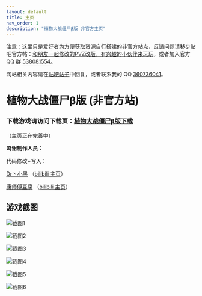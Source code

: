 ```yaml
---
layout: default
title: 主页
nav_order: 1
description: "植物大战僵尸β版 非官方主页"
---
```


注意：这里只是爱好者为方便获取资源自行搭建的非官方站点，反馈问题请移步贴吧官方帖：[和朋友一起修改的PVZ改版，有兴趣的小伙伴来玩玩](https://tieba.baidu.com/p/6213298134)，或者加入官方 QQ 群 [538081554](https://jq.qq.com/?_wv=1027&k=5aAFsMt)。

网站相关内容请在[贴吧帖子](https://tieba.baidu.com/p/6473144188)中回复，或者联系我的 QQ [360736041](/warn.html)。

# 植物大战僵尸β版 (非官方站)

### **下载游戏请访问下载页：[植物大战僵尸β版下载](/download.html)**

（主页正在完善中）

**鸣谢制作人员：**

代码修改+写入：

[Dr丶小黑](http://tieba.baidu.com/home/main?un=%E7%89%9B%E4%BA%8C%E9%BE%99%E7%96%BC) （[bilibili 主页](https://space.bilibili.com/12952765)）

[康师傅豆腐](http://tieba.baidu.com/home/main?un=%E5%BA%B7%E5%B8%88%E5%82%85%E8%B1%86%E8%85%90) （[bilibili 主页](https://space.bilibili.com/98965051)）


## 游戏截图

![截图1](https://s2.ax1x.com/2020/02/04/1BSX9g.png)

![截图2](https://s2.ax1x.com/2020/02/04/1BSxjs.jpg)

![截图3](https://s2.ax1x.com/2020/02/04/1BpSun.jpg)

![截图4](https://s2.ax1x.com/2020/02/04/1Bp9H0.gif)

![截图5](https://s2.ax1x.com/2020/02/04/1BppBq.png)

![截图6](https://s2.ax1x.com/2020/02/04/1BpPEV.png)